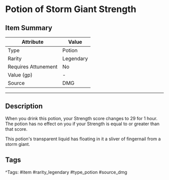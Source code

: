 # Potion of Storm Giant Strength

## Item Summary

| Attribute            | Value                        |
|----------------------|------------------------------|
| Type                 | Potion |
| Rarity               | Legendary             |
| Requires Attunement  | No                |
| Value (gp)           | -    |
| Source               | DMG |

---

## Description

When you drink this potion, your Strength score changes to 29 for 1 hour. The potion has no effect on you if your Strength is equal to or greater than that score.

This potion's transparent liquid has floating in it a sliver of fingernail from a storm giant.

## Tags

^Tags: #item #rarity_legendary #type_potion #source_dmg